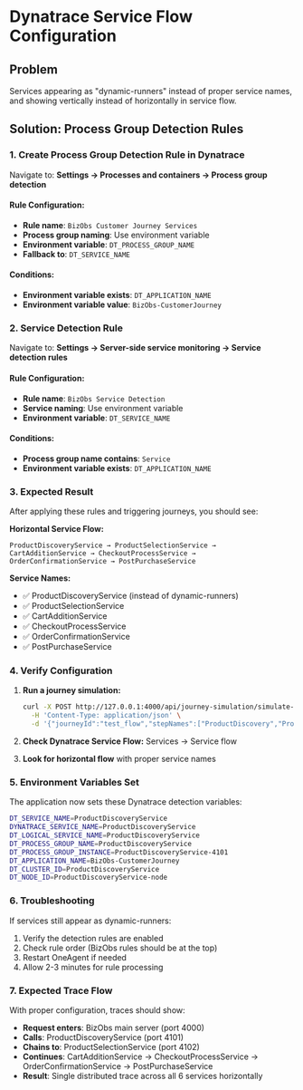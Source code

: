 # Dynatrace Service Flow Configuration

## Problem
Services appearing as "dynamic-runners" instead of proper service names, and showing vertically instead of horizontally in service flow.

## Solution: Process Group Detection Rules

### 1. Create Process Group Detection Rule in Dynatrace

Navigate to: **Settings → Processes and containers → Process group detection**

#### Rule Configuration:
- **Rule name**: `BizObs Customer Journey Services`
- **Process group naming**: Use environment variable
- **Environment variable**: `DT_PROCESS_GROUP_NAME`
- **Fallback to**: `DT_SERVICE_NAME`

#### Conditions:
- **Environment variable exists**: `DT_APPLICATION_NAME`
- **Environment variable value**: `BizObs-CustomerJourney`

### 2. Service Detection Rule

Navigate to: **Settings → Server-side service monitoring → Service detection rules**

#### Rule Configuration:
- **Rule name**: `BizObs Service Detection`
- **Service naming**: Use environment variable
- **Environment variable**: `DT_SERVICE_NAME`

#### Conditions:
- **Process group name contains**: `Service`
- **Environment variable exists**: `DT_APPLICATION_NAME`

### 3. Expected Result

After applying these rules and triggering journeys, you should see:

**Horizontal Service Flow:**
```
ProductDiscoveryService → ProductSelectionService → CartAdditionService → CheckoutProcessService → OrderConfirmationService → PostPurchaseService
```

**Service Names:**
- ✅ ProductDiscoveryService (instead of dynamic-runners)
- ✅ ProductSelectionService
- ✅ CartAdditionService  
- ✅ CheckoutProcessService
- ✅ OrderConfirmationService
- ✅ PostPurchaseService

### 4. Verify Configuration

1. **Run a journey simulation:**
   ```bash
   curl -X POST http://127.0.0.1:4000/api/journey-simulation/simulate-journey \
     -H 'Content-Type: application/json' \
     -d '{"journeyId":"test_flow","stepNames":["ProductDiscovery","ProductSelection","CartAddition","CheckoutProcess","OrderConfirmation","PostPurchase"],"chained":true}'
   ```

2. **Check Dynatrace Service Flow:** Services → Service flow
3. **Look for horizontal flow** with proper service names

### 5. Environment Variables Set

The application now sets these Dynatrace detection variables:

```bash
DT_SERVICE_NAME=ProductDiscoveryService
DYNATRACE_SERVICE_NAME=ProductDiscoveryService  
DT_LOGICAL_SERVICE_NAME=ProductDiscoveryService
DT_PROCESS_GROUP_NAME=ProductDiscoveryService
DT_PROCESS_GROUP_INSTANCE=ProductDiscoveryService-4101
DT_APPLICATION_NAME=BizObs-CustomerJourney
DT_CLUSTER_ID=ProductDiscoveryService
DT_NODE_ID=ProductDiscoveryService-node
```

### 6. Troubleshooting

If services still appear as dynamic-runners:
1. Verify the detection rules are enabled
2. Check rule order (BizObs rules should be at the top)
3. Restart OneAgent if needed
4. Allow 2-3 minutes for rule processing

### 7. Expected Trace Flow

With proper configuration, traces should show:
- **Request enters**: BizObs main server (port 4000)
- **Calls**: ProductDiscoveryService (port 4101)
- **Chains to**: ProductSelectionService (port 4102)
- **Continues**: CartAdditionService → CheckoutProcessService → OrderConfirmationService → PostPurchaseService
- **Result**: Single distributed trace across all 6 services horizontally
